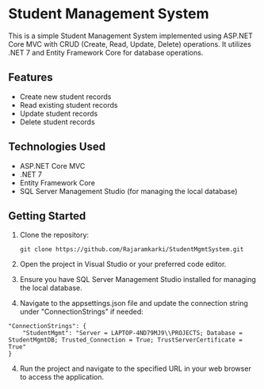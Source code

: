 # Student Management System

This is a simple Student Management System implemented using ASP.NET Core MVC with CRUD (Create, Read, Update, Delete) operations. It utilizes .NET 7 and Entity Framework Core for database operations.

## Features

- Create new student records
- Read existing student records
- Update student records
- Delete student records

## Technologies Used

- ASP.NET Core MVC
- .NET 7
- Entity Framework Core
- SQL Server Management Studio (for managing the local database)

## Getting Started

1. Clone the repository:

   ```
   git clone https://github.com/Rajaramkarki/StudentMgmtSystem.git
   ```

2. Open the project in Visual Studio or your preferred code editor.
3. Ensure you have SQL Server Management Studio installed for managing the local database.
4. Navigate to the appsettings.json file and update the connection string under "ConnectionStrings" if needed:
```
"ConnectionStrings": {
    "StudentMgmt": "Server = LAPTOP-4ND79MJ9\\PROJECTS; Database = StudentMgmtDB; Trusted_Connection = True; TrustServerCertificate = True"
}
```
4. Run the project and navigate to the specified URL in your web browser to access the application.